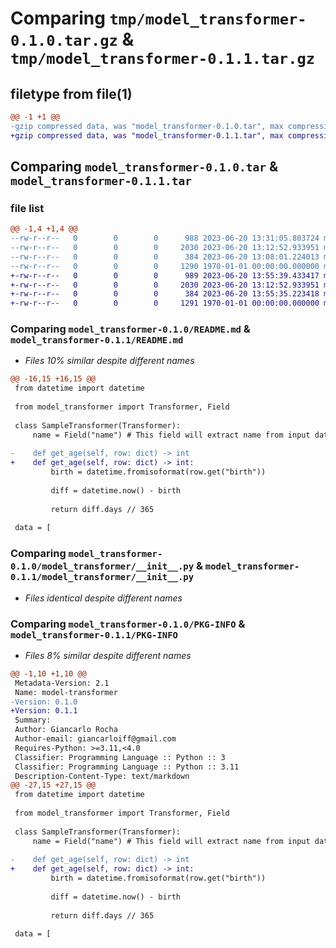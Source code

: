 # Comparing `tmp/model_transformer-0.1.0.tar.gz` & `tmp/model_transformer-0.1.1.tar.gz`

## filetype from file(1)

```diff
@@ -1 +1 @@
-gzip compressed data, was "model_transformer-0.1.0.tar", max compression
+gzip compressed data, was "model_transformer-0.1.1.tar", max compression
```

## Comparing `model_transformer-0.1.0.tar` & `model_transformer-0.1.1.tar`

### file list

```diff
@@ -1,4 +1,4 @@
--rw-r--r--   0        0        0      988 2023-06-20 13:31:05.803724 model_transformer-0.1.0/README.md
--rw-r--r--   0        0        0     2030 2023-06-20 13:12:52.933951 model_transformer-0.1.0/model_transformer/__init__.py
--rw-r--r--   0        0        0      384 2023-06-20 13:08:01.224013 model_transformer-0.1.0/pyproject.toml
--rw-r--r--   0        0        0     1290 1970-01-01 00:00:00.000000 model_transformer-0.1.0/PKG-INFO
+-rw-r--r--   0        0        0      989 2023-06-20 13:55:39.433417 model_transformer-0.1.1/README.md
+-rw-r--r--   0        0        0     2030 2023-06-20 13:12:52.933951 model_transformer-0.1.1/model_transformer/__init__.py
+-rw-r--r--   0        0        0      384 2023-06-20 13:55:35.223418 model_transformer-0.1.1/pyproject.toml
+-rw-r--r--   0        0        0     1291 1970-01-01 00:00:00.000000 model_transformer-0.1.1/PKG-INFO
```

### Comparing `model_transformer-0.1.0/README.md` & `model_transformer-0.1.1/README.md`

 * *Files 10% similar despite different names*

```diff
@@ -16,15 +16,15 @@
 from datetime import datetime
 
 from model_transformer import Transformer, Field
 
 class SampleTransformer(Transformer):
     name = Field("name") # This field will extract name from input data.
 
-    def get_age(self, row: dict) -> int
+    def get_age(self, row: dict) -> int:
         birth = datetime.fromisoformat(row.get("birth"))
 
         diff = datetime.now() - birth
 
         return diff.days // 365
 
 data = [
```

### Comparing `model_transformer-0.1.0/model_transformer/__init__.py` & `model_transformer-0.1.1/model_transformer/__init__.py`

 * *Files identical despite different names*

### Comparing `model_transformer-0.1.0/PKG-INFO` & `model_transformer-0.1.1/PKG-INFO`

 * *Files 8% similar despite different names*

```diff
@@ -1,10 +1,10 @@
 Metadata-Version: 2.1
 Name: model-transformer
-Version: 0.1.0
+Version: 0.1.1
 Summary: 
 Author: Giancarlo Rocha
 Author-email: giancarloiff@gmail.com
 Requires-Python: >=3.11,<4.0
 Classifier: Programming Language :: Python :: 3
 Classifier: Programming Language :: Python :: 3.11
 Description-Content-Type: text/markdown
@@ -27,15 +27,15 @@
 from datetime import datetime
 
 from model_transformer import Transformer, Field
 
 class SampleTransformer(Transformer):
     name = Field("name") # This field will extract name from input data.
 
-    def get_age(self, row: dict) -> int
+    def get_age(self, row: dict) -> int:
         birth = datetime.fromisoformat(row.get("birth"))
 
         diff = datetime.now() - birth
 
         return diff.days // 365
 
 data = [
```

